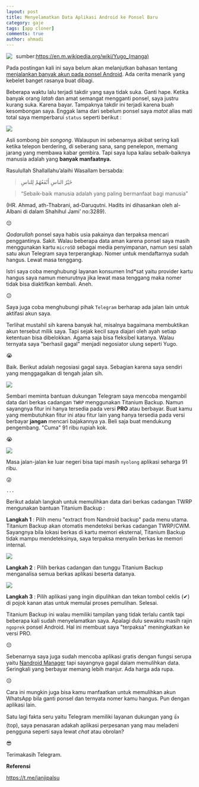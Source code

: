 ```yaml
---
layout: post
title: Menyelamatkan Data Aplikasi Android ke Ponsel Baru
category: gaje
tags: [app cloner]
comments: true
author: ahmadi
--- 
```

<img border="0" src="/img/tbrp-yugo.jpg" style="float:left; margin-right:10px"/>

sumber:<https://en.m.wikipedia.org/wiki/Yugo_(manga)>

Pada postingan kali ini saya belum akan melanjutkan bahasan tentang [menjalankan banyak akun pada ponsel Android](https://ahmadihamid.com/gaje/PribadiGanda1/). Ada cerita menarik yang kebelet banget rasanya buat dibagi.

Beberapa waktu lalu terjadi takdir yang saya tidak suka. Ganti hape. Ketika banyak orang *latah* dan amat semangat mengganti ponsel, saya justru kurang suka. Karena bayar. Tampaknya takdir ini terjadi karena buah kesombongan saya. Enggak lama dari sebelum ponsel saya *matot* alias mati total saya memperbarui `status` seperti berikut :

![](/img/tbrp-status.jpg)

Asli sombong *bin songong*. Walaupun ini sebenarnya akibat sering kali ketika telepon berdering, di seberang sana, sang penelepon, memang jarang yang membawa kabar gembira. Tapi saya lupa kalau sebaik-baiknya manusia adalah yang **banyak manfaatnya.**

Rasulullah Shallallahu’alaihi Wasallam bersabda:

 >خَيْرُ الناسِ أَنْفَعُهُمْ لِلناسِ

> “Sebaik-baik manusia adalah yang paling bermanfaat bagi manusia” 

(HR. Ahmad, ath-Thabrani, ad-Daruqutni. Hadits ini dihasankan oleh al-Albani di dalam Shahihul Jami’ no:3289).

😔

*Qodarullah* ponsel saya habis usia pakainya dan terpaksa mencari penggantinya. Sakit. Walau beberapa data aman karena ponsel saya masih menggunakan kartu `microSD` sebagai media penyimpanan, namun sesi salah satu akun Telegram saya terperangkap. Nomer untuk mendaftarnya sudah hangus. Lewat masa tenggang.

Istri saya coba menghubungi layanan konsumen Ind*sat yaitu provider kartu hangus saya namun menurutnya jika lewat masa tenggang maka nomer tidak bisa diaktifkan kembali. Aneh.

😕

Saya juga coba menghubungi pihak `Telegram` berharap ada jalan lain untuk aktifasi akun saya.

Terlihat mustahil sih karena banyak hal, misalnya bagaimana membuktikan akun tersebut milik saya. Tapi sejak kecil saya diajari oleh ayah setiap ketentuan bisa dibelokkan. Agama saja bisa fleksibel katanya. Walau ternyata saya "berhasil gagal" menjadi negosiator ulung seperti Yugo. 

😭

Baik. Berikut adalah negosiasi gagal saya. Sebagian karena saya sendiri yang menggagalkan di tengah jalan sih.

![](/img/tbrp-nego.jpg)

Sembari meminta bantuan dukungan Telegram saya mencoba mengambil data dari berkas cadangan `TWRP` menggunakan Titanium Backup. Namun sayangnya fitur ini hanya tersedia pada versi **PRO** atau berbayar. Buat kamu yang membutuhkan fitur ini atau fitur lain yang hanya tersedia pada versi berbayar **jangan** mencari bajakannya ya. Beli saja buat mendukung pengembang. "Cuma" 91 ribu rupiah kok. 

😭

![](/img/tbrp-91.jpg)

Masa jalan-jalan ke luar negeri bisa tapi masih `nyolong` aplikasi seharga 91 ribu. 

😜

`...`

Berikut adalah langkah untuk memulihkan data dari berkas cadangan TWRP mengunakan bantuan Titanium Backup :

**Langkah 1** : Pilih menu "extract from Nandroid backup" pada menu utama. Titanium Backup akan otomatis mendeteksi berkas cadangan TWRP/CWM. Sayangnya bila lokasi berkas di kartu memori eksternal, Titanium Backup tidak mampu mendeteksinya, saya terpaksa menyalin berkas ke memori internal.

![](/img/tbrp-1.jpg)

**Langkah 2** : Pilih berkas cadangan dan tunggu Titanium Backup menganalisa semua berkas aplikasi beserta datanya.

![](/img/tbrp-2.jpg)


**Langkah 3** : Pilih aplikasi yang ingin dipulihkan dan tekan tombol ceklis (✔) di pojok kanan atas untuk memulai proses pemulihan. Selesai.

Titanium Backup ini walau memiliki tampilan yang tidak terlalu cantik tapi beberapa kali sudah menyelamatkan saya. Apalagi dulu sewaktu masih rajin `ngoprek` ponsel Android. Hal ini membuat saya "terpaksa" meningkatkan ke versi PRO.

😔

Sebenarnya saya juga sudah mencoba aplikasi gratis dengan fungsi serupa yaitu [Nandroid Manager](https://play.google.com/store/apps/details?id=com.h3r3t1c.bkrestore)  tapi sayangnya gagal dalam memulihkan data. Seringkali yang berbayar memang lebih manjur. Ada harga ada rupa.

😔

Cara ini mungkin juga bisa kamu manfaatkan untuk memulihkan akun WhatsApp bila ganti ponsel dan ternyata nomer kamu hangus. Pun dengan aplikasi lain.

Satu lagi fakta seru yaitu Telegram memiliki layanan dukungan yang 👍 (top), saya penasaran adakah aplikasi perpesanan yang mau meladeni pengguna seperti saya lewat *chat* atau obrolan?

😎

Terimakasih Telegram.

**Referensi**

<https://t.me/janjipalsu>